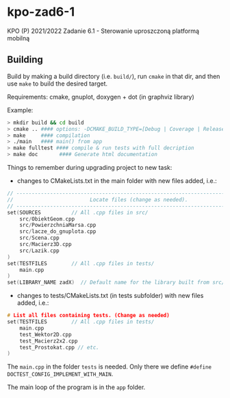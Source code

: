 # kpo-zad6-1

KPO (P) 2021/2022
Zadanie 6.1 - Sterowanie uproszczoną platformą mobilną

## Building

Build by making a build directory (i.e. `build/`), run `cmake` in that dir, and then use `make` to build the desired target.

Requirements: cmake, gnuplot, doxygen + dot (in graphviz library)

Example:

``` bash
> mkdir build && cd build
> cmake .. #### options: -DCMAKE_BUILD_TYPE=[Debug | Coverage | Release], Debug is default
> make     #### compilation
> ./main   #### main() from app
> make fulltest #### compile & run tests with full decription
> make doc       #### Generate html documentation
```

Things to remember during upgrading project to new task:

* changes to CMakeLists.txt in the main folder with new files added, i.e.:

```cpp
// --------------------------------------------------------------------------------
//                         Locate files (change as needed).
// --------------------------------------------------------------------------------
set(SOURCES          // All .cpp files in src/
    src/ObiektGeom.cpp
    src/PowierzchniaMarsa.cpp
    src/lacze_do_gnuplota.cpp
    src/Scena.cpp
    src/Macierz3D.cpp
    src/Lazik.cpp
)
set(TESTFILES        // All .cpp files in tests/
    main.cpp
)
set(LIBRARY_NAME zadX)  // Default name for the library built from src/*.cpp (change if you wish)
```

* changes to tests/CMakeLists.txt (in tests subfolder) with new files added, i.e.:

```cpp
# List all files containing tests. (Change as needed)
set(TESTFILES        // All .cpp files in tests/
    main.cpp
    test_Wektor2D.cpp
    test_Macierz2x2.cpp
    test_Prostokat.cpp // etc.
)
```

The `main.cpp` in the folder `tests` is needed. Only there we define `#define DOCTEST_CONFIG_IMPLEMENT_WITH_MAIN`.

The main loop of the program is in the `app` folder.
